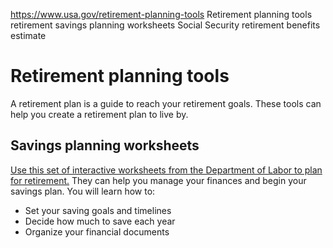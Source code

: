 

https://www.usa.gov/retirement-planning-tools
Retirement planning tools
retirement savings planning worksheets
Social Security retirement benefits estimate

Retirement planning tools
=========================

A retirement plan is a guide to reach your retirement goals. These tools can help you create a retirement plan to live by.

**Savings planning worksheets**
-------------------------------

[Use this set of interactive worksheets from the Department of Labor to plan for retirement.](https://www.askebsa.dol.gov/savingsfitness/worksheets)
They can help you manage your finances and begin your savings plan. You will learn how to:

* Set your saving goals and timelines
* Decide how much to save each year
* Organize your financial documents
